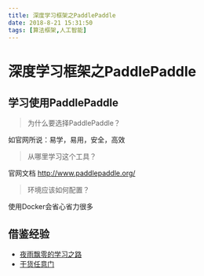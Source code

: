 ```yaml
---
title: 深度学习框架之PaddlePaddle
date: 2018-8-21 15:31:50
tags: [算法框架,人工智能]
---
```


# 深度学习框架之PaddlePaddle

## 学习使用PaddlePaddle

> 为什么要选择PaddlePaddle？

如官网所说：易学，易用，安全，高效

> 从哪里学习这个工具？

官网文档 <http://www.paddlepaddle.org/>

> 环境应该如何配置？

使用Docker会省心省力很多

## 借鉴经验

- [夜雨飘零的学习之路](https://blog.csdn.net/qq_33200967)
- [干货任意门](https://ai.baidu.com/forum/topic/show/682295)